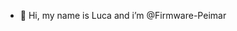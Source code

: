 - 👋 Hi, my name is Luca and i’m @Firmware-Peimar

<!---
Firmware-Peimar/Firmware-Peimar is a ✨ special ✨ repository because its `README.md` (this file) appears on your GitHub profile.
You can click the Preview link to take a look at your changes.
--->
